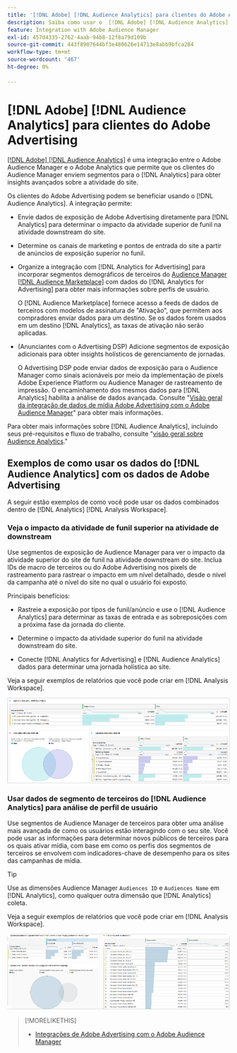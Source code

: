 ```yaml
---
title: '[!DNL Adobe] [!DNL Audience Analytics] para clientes do Adobe Advertising'
description: Saiba como usar o  [!DNL Adobe] [!DNL Audience Analytics] para casos de uso de publicidade
feature: Integration with Adobe Audience Manager
exl-id: 457d4335-2762-4aab-94b8-12f8a79d109b
source-git-commit: 443f8907644bf3e480626e14713e8abb9bfca284
workflow-type: tm+mt
source-wordcount: '467'
ht-degree: 0%

---
```


# [!DNL Adobe] [!DNL Audience Analytics] para clientes do Adobe Advertising

[[!DNL Adobe] [!DNL Audience Analytics]](https://experienceleague.adobe.com/docs/analytics/integration/audience-analytics/mc-audiences-aam.html?lang=pt-BR) é uma integração entre o Adobe Audience Manager e o Adobe Analytics que permite que os clientes do Audience Manager enviem segmentos para o [!DNL Analytics] para obter insights avançados sobre a atividade do site.

Os clientes do Adobe Advertising podem se beneficiar usando o [!DNL Audience Analytics]. A integração permite:

* Envie dados de exposição de Adobe Advertising diretamente para [!DNL Analytics] para determinar o impacto da atividade superior de funil na atividade downstream do site.

* Determine os canais de marketing e pontos de entrada do site a partir de anúncios de exposição superior no funil.

* Organize a integração com [!DNL Analytics for Advertising] para incorporar segmentos demográficos de terceiros do [Audience Manager [!DNL Audience Marketplace]](https://experienceleague.adobe.com/docs/audience-manager/user-guide/features/audience-marketplace/audience-marketplace.html?lang=pt-BR) com dados do [!DNL Analytics for Advertising] para obter mais informações sobre perfis de usuário.

  O [!DNL Audience Marketplace] fornece acesso a feeds de dados de terceiros com modelos de assinatura de &quot;Ativação&quot;, que permitem aos compradores enviar dados para um destino. Se os dados forem usados em um destino [!DNL Analytics], as taxas de ativação não serão aplicadas.

* (Anunciantes com o Advertising DSP) Adicione segmentos de exposição adicionais para obter insights holísticos de gerenciamento de jornadas.

  O Advertising DSP pode enviar dados de exposição para o Audience Manager como sinais acionáveis por meio da implementação de pixels Adobe Experience Platform ou Audience Manager de rastreamento de impressão. O encaminhamento dos mesmos dados para [!DNL Analytics] habilita a análise de dados avançada. Consulte &quot;[Visão geral da integração de dados de mídia Adobe Advertising com o Adobe Audience Manager](/help/integrations/audience-manager/media-data-integration/overview.md)&quot; para obter mais informações.

Para obter mais informações sobre [!DNL Audience Analytics], incluindo seus pré-requisitos e fluxo de trabalho, consulte &quot;[visão geral sobre Audience Analytics](https://experienceleague.adobe.com/docs/analytics/integration/audience-analytics/mc-audiences-aam.html?lang=pt-BR).&quot;

## Exemplos de como usar os dados do [!DNL Audience Analytics] com os dados de Adobe Advertising

A seguir estão exemplos de como você pode usar os dados combinados dentro de [!DNL Analytics] [!DNL Analysis Workspace].

### Veja o impacto da atividade de funil superior na atividade de downstream

Use segmentos de exposição de Audience Manager para ver o impacto da atividade superior do site de funil na atividade downstream do site. Inclua IDs de macro de terceiros ou do Adobe Advertising nos pixels de rastreamento para rastrear o impacto em um nível detalhado, desde o nível da campanha até o nível do site no qual o usuário foi exposto.

Principais benefícios:

* Rastreie a exposição por tipos de funil/anúncio e use o [!DNL Audience Analytics] para determinar as taxas de entrada e as sobreposições com a próxima fase da jornada do cliente.

* Determine o impacto da atividade superior do funil na atividade downstream do site.

* Conecte [!DNL Analytics for Advertising]<!-- which doesn't include the last exposure event --> e [!DNL Audience Analytics] dados <!-- (which includes the user's last exposure event) --> para determinar uma jornada holística ao site.

Veja a seguir exemplos de relatórios que você pode criar em [!DNL Analysis Workspace].

![Veja o impacto da atividade superior de funil na atividade downstream do site](/help/integrations/assets/audience-analytics-upper-funnel-exposure.png)

### Usar dados de segmento de terceiros do [!DNL Audience Analytics] para análise de perfil de usuário

Use segmentos de Audience Manager de terceiros para obter uma análise mais avançada de como os usuários estão interagindo com o seu site. Você pode usar as informações para determinar novos públicos de terceiros para os quais ativar mídia, com base em como os perfis dos segmentos de terceiros se envolvem com indicadores-chave de desempenho para os sites das campanhas de mídia.

>[!TIP]
> Use as dimensões Audience Manager `Audiences ID` e `Audiences Name` em [!DNL Analytics], como qualquer outra dimensão que [!DNL Analytics] coleta.

Veja a seguir exemplos de relatórios que você pode criar em [!DNL Analysis Workspace].

![Usando segmentos de terceiros para enriquecer a análise do perfil do usuário](/help/integrations/assets/audience-analytics-third-party-report.png)

>[!MORELIKETHIS]
>
>* [Integrações de Adobe Advertising com o Adobe Audience Manager](/help/integrations/audience-manager/overview.md)
